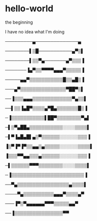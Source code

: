 # hello-world
the beginning

I have no idea what I'm doing

─────────▄──────────────▄

────────▌▒█───────────▄▀▒▌

────────▌▒▒▀▄───────▄▀▒▒▒▐

───────▐▄▀▒▒▀▀▀▀▄▄▄▀▒▒▒▒▒▐

─────▄▄▀▒▒▒▒▒▒▒▒▒▒▒█▒▒▄█▒▐

───▄▀▒▒▒▒▒▒▒▒▒▒▒▒▒▒▒▀██▀▒▌

──▐▒▒▒▄▄▄▒▒▒▒▒▒▒▒▒▒▒▒▒▀▄▒▒▌

──▌▒▒▐▄█▀▒▒▒▒▄▀█▄▒▒▒▒▒▒▒█▒▐

─▐▒▒▒▒▒▒▒▒▒▒▒▌██▀▒▒▒▒▒▒▒▒▀▄▌

─▌▒▀▄██▄▒▒▒▒▒▒▒▒▒▒▒░░░░▒▒▒▒▌

─▌▀▐▄█▄█▌▄▒▀▒▒▒▒▒▒░░░░░░▒▒▒▐

▐▒▀▐▀▐▀▒▒▄▄▒▄▒▒▒▒▒░░░░░░▒▒▒▒▌

▐▒▒▒▀▀▄▄▒▒▒▄▒▒▒▒▒▒░░░░░░▒▒▒▐

─▌▒▒▒▒▒▒▀▀▀▒▒▒▒▒▒▒▒░░░░▒▒▒▒▌

─▐▒▒▒▒▒▒▒▒▒▒▒▒▒▒▒▒▒▒▒▒▒▒▒▒▐

──▀▄▒▒▒▒▒▒▒▒▒▒▒▒▒▒▒▒▒▄▒▒▒▒▌

────▀▄▒▒▒▒▒▒▒▒▒▒▄▄▄▀▒▒▒▒▄▀

───▐▀▒▀▄▄▄▄▄▄▀▀▀▒▒▒▒▒▄▄▀

──▐▒▒▒▒▒▒▒▒▒▒▒▒▒▒▒▒▀▀

